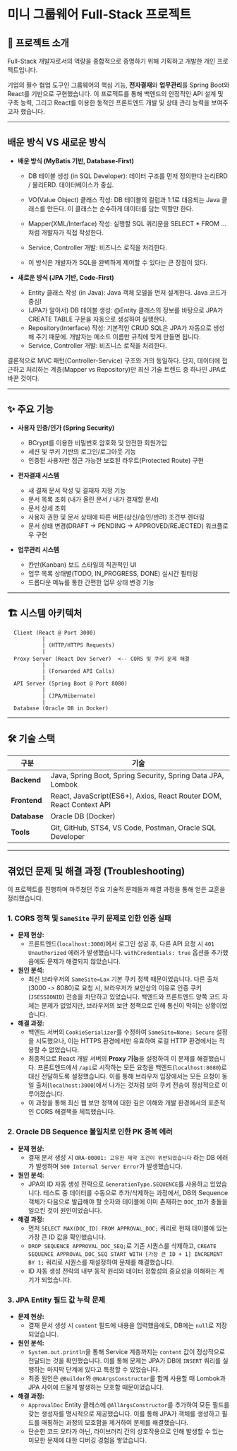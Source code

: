 # 미니 그룹웨어 Full-Stack 프로젝트

## 📖 프로젝트 소개

Full-Stack 개발자로서의 역량을 종합적으로 증명하기 위해 기획하고 개발한 개인 프로젝트입니다.

기업의 필수 협업 도구인 그룹웨어의 핵심 기능, **전자결재**와 **업무관리**를 Spring Boot와 React를 기반으로 구현했습니다. 이 프로젝트를 통해 백엔드의 안정적인 API 설계 및 구축 능력, 그리고 React를 이용한 동적인 프론트엔드 개발 및 상태 관리 능력을 보여주고자 했습니다.

---

## 배운 방식 VS 새로운 방식

* **배운 방식 (MyBatis 기반, Database-First)**
   *  DB 테이블 생성 (in SQL Developer): 데이터 구조를 먼저 정의한다 논리ERD / 물리ERD. 데이터베이스가 중심.
   *  VO(Value Object) 클래스 작성: DB 테이블의 컬럼과 1:1로 대응되는 Java 클래스를 만든다. 이 클래스는 순수하게 데이터를 담는 역할만 한다.
   *  Mapper(XML/Interface) 작성: 실행할 SQL 쿼리문을 SELECT * FROM ... 처럼 개발자가 직접 작성한다.
   *  Service, Controller 개발: 비즈니스 로직을 처리한다.

   *  이 방식은 개발자가 SQL을 완벽하게 제어할 수 있다는 큰 장점이 있다.

* **새로운 방식 (JPA 기반, Code-First)**
   * Entity 클래스 작성 (in Java): Java 객체 모델을 먼저 설계한다. Java 코드가 중심!
   * (JPA가 알아서) DB 테이블 생성: @Entity 클래스의 정보를 바탕으로 JPA가 CREATE TABLE 구문을 자동으로 생성하여 실행한다.
   * Repository(Interface) 작성: 기본적인 CRUD SQL은 JPA가 자동으로 생성해 주기 때문에. 개발자는 메소드 이름만 규칙에 맞게 만들면 됩니다.
   * Service, Controller 개발: 비즈니스 로직을 처리한다.

결론적으로 MVC 패턴(Controller-Service) 구조와 거의 동일하다.
단지, 데이터에 접근하고 처리하는 계층(Mapper vs Repository)만 최신 기술 트렌드 중 하나인 JPA로 바꾼 것이다.

---

## ✨ 주요 기능

* **사용자 인증/인가 (Spring Security)**
    * BCrypt를 이용한 비밀번호 암호화 및 안전한 회원가입
    * 세션 및 쿠키 기반의 로그인/로그아웃 기능
    * 인증된 사용자만 접근 가능한 보호된 라우트(Protected Route) 구현

* **전자결재 시스템**
    * 새 결재 문서 작성 및 결재자 지정 기능
    * 문서 목록 조회 (내가 올린 문서 / 내가 결재할 문서)
    * 문서 상세 조회
    * 사용자 권한 및 문서 상태에 따른 버튼(상신/승인/반려) 조건부 렌더링
    * 문서 상태 변경(DRAFT → PENDING → APPROVED/REJECTED) 워크플로우 구현

* **업무관리 시스템**
    * 칸반(Kanban) 보드 스타일의 직관적인 UI
    * 업무 목록 상태별(TODO, IN_PROGRESS, DONE) 실시간 필터링
    * 드롭다운 메뉴를 통한 간편한 업무 상태 변경 기능

---

## 🏗️ 시스템 아키텍처



```
  Client (React @ Port 3000)
           |
           | (HTTP/HTTPS Requests)
           |
  Proxy Server (React Dev Server)  <-- CORS 및 쿠키 문제 해결
           |
           | (Forwarded API Calls)
           |
  API Server (Spring Boot @ Port 8080)
           |
           | (JPA/Hibernate)
           |
  Database (Oracle DB in Docker)
```

---

## 🛠️ 기술 스택

| 구분       | 기술                                                          |
| ---------- | ------------------------------------------------------------- |
| **Backend** | Java, Spring Boot, Spring Security, Spring Data JPA, Lombok   |
| **Frontend** | React, JavaScript(ES6+), Axios, React Router DOM, React Context API |
| **Database** | Oracle DB (Docker)                                            |
| **Tools** | Git, GitHub, STS4, VS Code, Postman, Oracle SQL Developer     |

---

## 겪었던 문제 및 해결 과정 (Troubleshooting)

이 프로젝트를 진행하며 마주쳤던 주요 기술적 문제들과 해결 과정을 통해 얻은 교훈을 정리했습니다.

### 1. CORS 정책 및 `SameSite` 쿠키 문제로 인한 인증 실패

* **문제 현상:**
    * 프론트엔드(`localhost:3000`)에서 로그인 성공 후, 다른 API 요청 시 `401 Unauthorized` 에러가 발생했습니다. `withCredentials: true` 옵션을 추가했음에도 문제가 해결되지 않았습니다.
* **원인 분석:**
    * 최신 브라우저의 `SameSite=Lax` 기본 쿠키 정책 때문이었습니다. 다른 출처(3000 -> 8080)로 요청 시, 브라우저가 보안상의 이유로 인증 쿠키(`JSESSIONID`) 전송을 차단하고 있었습니다. 백엔드와 프론트엔드 양쪽 코드 자체는 문제가 없었지만, 브라우저의 보안 정책으로 인해 통신이 막히는 상황이었습니다.
* **해결 과정:**
    * 백엔드 서버의 `CookieSerializer`를 수정하여 `SameSite=None; Secure` 설정을 시도했으나, 이는 HTTPS 환경에서만 유효하여 로컬 HTTP 환경에서는 적용할 수 없었습니다.
    * 최종적으로 React 개발 서버의 **Proxy 기능**을 설정하여 이 문제를 해결했습니다. 프론트엔드에서 `/api`로 시작하는 모든 요청을 백엔드(`localhost:8080`)로 대신 전달하도록 설정했습니다. 이를 통해 브라우저 입장에서는 모든 요청이 동일 출처(`localhost:3000`)에서 나가는 것처럼 보여 쿠키 전송이 정상적으로 이루어졌습니다.
    * 이 과정을 통해 최신 웹 보안 정책에 대한 깊은 이해와 개발 환경에서의 표준적인 CORS 해결책을 체득했습니다.

### 2. Oracle DB Sequence 불일치로 인한 PK 중복 에러

* **문제 현상:**
    * 결재 문서 생성 시 `ORA-00001: 고유한 제약 조건이 위반되었습니다` 라는 DB 에러가 발생하며 `500 Internal Server Error`가 발생했습니다.
* **원인 분석:**
    * JPA의 ID 자동 생성 전략으로 `GenerationType.SEQUENCE`를 사용하고 있었습니다. 테스트 중 데이터를 수동으로 추가/삭제하는 과정에서, DB의 Sequence 객체가 다음으로 발급해야 할 숫자와 테이블에 이미 존재하는 `DOC_ID`가 충돌을 일으킨 것이 원인이었습니다.
* **해결 과정:**
    * 먼저 `SELECT MAX(DOC_ID) FROM APPROVAL_DOC;` 쿼리로 현재 테이블에 있는 가장 큰 ID 값을 확인했습니다.
    * `DROP SEQUENCE APPROVAL_DOC_SEQ;`로 기존 시퀀스를 삭제하고, `CREATE SEQUENCE APPROVAL_DOC_SEQ START WITH [가장 큰 ID + 1] INCREMENT BY 1;` 쿼리로 시퀀스를 재설정하여 문제를 해결했습니다.
    * ID 자동 생성 전략의 내부 동작 원리와 데이터 정합성의 중요성을 이해하는 계기가 되었습니다.

### 3. JPA Entity 필드 값 누락 문제

* **문제 현상:**
    * 결재 문서 생성 시 `content` 필드에 내용을 입력했음에도, DB에는 `null`로 저장되었습니다.
* **원인 분석:**
    * `System.out.println`을 통해 Service 계층까지는 `content` 값이 정상적으로 전달되는 것을 확인했습니다. 이를 통해 문제는 JPA가 DB에 `INSERT` 쿼리를 실행하는 마지막 단계에 있다고 특정할 수 있었습니다.
    * 최종 원인은 `@Builder`와 `@NoArgsConstructor`를 함께 사용할 때 Lombok과 JPA 사이에 드물게 발생하는 모호함 때문이었습니다.
* **해결 과정:**
    * `ApprovalDoc` Entity 클래스에 `@AllArgsConstructor`를 추가하여 모든 필드를 갖는 생성자를 명시적으로 제공했습니다. 이를 통해 JPA가 객체를 생성하고 필드를 매핑하는 과정의 모호함을 제거하여 문제를 해결했습니다.
    * 단순한 코드 오타가 아닌, 라이브러리 간의 상호작용으로 인해 발생할 수 있는 미묘한 문제에 대한 디버깅 경험을 쌓았습니다.
